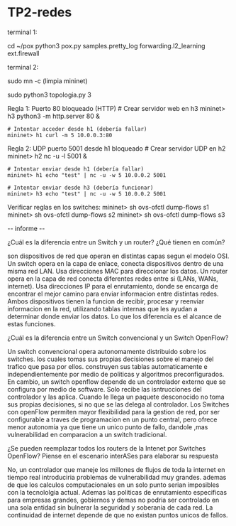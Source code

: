 # TP2-redes

terminal 1:

cd ~/pox
python3 pox.py samples.pretty_log forwarding.l2_learning ext.firewall


terminal 2:

sudo mn -c (limpia mininet)

sudo python3 topologia.py 3


Regla 1: Puerto 80 bloqueado (HTTP)
    # Crear servidor web en h3
    mininet> h3 python3 -m http.server 80 &

    # Intentar acceder desde h1 (debería fallar)
    mininet> h1 curl -m 5 10.0.0.3:80

Regla 2: UDP puerto 5001 desde h1 bloqueado
    # Crear servidor UDP en h2
    mininet> h2 nc -u -l 5001 &

    # Intentar enviar desde h1 (debería fallar)
    mininet> h1 echo "test" | nc -u -w 5 10.0.0.2 5001

    # Intentar enviar desde h3 (debería funcionar)
    mininet> h3 echo "test" | nc -u -w 5 10.0.0.2 5001

Verificar reglas en los switches:
    mininet> sh ovs-ofctl dump-flows s1
    mininet> sh ovs-ofctl dump-flows s2
    mininet> sh ovs-ofctl dump-flows s3


-- informe --

¿Cuál es la diferencia entre un Switch y un router? ¿Qué tienen en común?

son dispositivos de red que operan en distintas capas segun el modelo OSI.
Un switch opera en la capa de enlace, conecta dispositivos dentro de una misma red LAN. Usa direcciones MAC para direccionar los datos. 
Un router opera en la capa de red conecta diferentes redes entre si (LANs, WANs, internet). Usa direcciones IP para el enrutamiento, donde se encarga de encontrar el mejor camino para enviar informacion entre distintas redes.
Ambos dispositivos tienen la funcion de recibir, procesar y reenviar informacion en la red, utilizando tablas internas que les ayudan a determinar donde enviar los datos. Lo que los diferencia es el alcance de estas funciones.

¿Cuál es la diferencia entre un Switch convencional y un Switch OpenFlow?

Un switch convencional opera autonomamente distribuido sobre los switches. los cuales tomas sus propias decisiones sobre el manejo del trafico que pasa por ellos. construyen sus tablas automaticamente e independientemente por medio de politicas y algoritmos preconfigurados.
En cambio, un switch openflow depende de un controlador externo que se configura por medio de software. Solo recibe las isntrucciones del controlador y las aplica. Cuando le llega un paquete desconocido no toma sus propias decisiones, si no que se las delega al controlador.
Los Switches con openFlow permiten mayor flexibilidad para la gestion de red, por ser configurable a traves de programacion en un punto central, pero ofrece menor autonomia ya que tiene un unico punto de fallo, dandole ,mas vulnerabilidad en comparacion a un switch tradicional.


¿Se pueden reemplazar todos los routers de la Intenet por Switches OpenFlow? Piense en el escenario interASes para
elaborar su respuesta

No, un controlador que maneje los millones de flujos de toda la internet en tiempo real introduciria problemas de vulnerabilidad muy grandes. ademas de que los calculos computacionales en un solo punto serian imposibles con la tecnololgia actual. Ademas las politicas de enrutamiento especificas para empresas grandes, gobiernos y demas no podria ser controlado en una sola entidad sin bulnerar la seguridad y soberania de cada red.
La continuidad de internet depende de que no existan puntos unicos de fallos.

